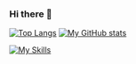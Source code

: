 ### Hi there 👋

<!--
**CodingMoeButa/CodingMoeButa** is a ✨ _special_ ✨ repository because its `README.md` (this file) appears on your GitHub profile.

Here are some ideas to get you started:

- 🔭 I’m currently working on ...
- 🌱 I’m currently learning ...
- 👯 I’m looking to collaborate on ...
- 🤔 I’m looking for help with ...
- 💬 Ask me about ...
- 📫 How to reach me: ...
- 😄 Pronouns: ...
- ⚡ Fun fact: ...
-->

[![Top Langs](https://github-readme-stats.vercel.app/api/top-langs/?username=CodingMoeButa&layout=compact)](https://github.com/anuraghazra/github-readme-stats)
[![My GitHub stats](https://github-readme-stats.vercel.app/api?username=CodingMoeButa&count_private=true&show_icons=true&include_all_commits=true&hide=contribs)](https://github.com/anuraghazra/github-readme-stats)

[![My Skills](https://skillicons.dev/icons?i=c,cpp,cs,html,css,javascript,php,java,python,go,rust)](https://skillicons.dev)
